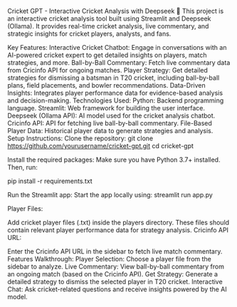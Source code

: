 Cricket GPT - Interactive Cricket Analysis with Deepseek 🏏
This project is an interactive cricket analysis tool built using Streamlit and Deepseek (Ollama). It provides real-time cricket analysis, live commentary, and strategic insights for cricket players, analysts, and fans.

Key Features:
Interactive Cricket Chatbot: Engage in conversations with an AI-powered cricket expert to get detailed insights on players, match strategies, and more.
Ball-by-Ball Commentary: Fetch live commentary data from Cricinfo API for ongoing matches.
Player Strategy: Get detailed strategies for dismissing a batsman in T20 cricket, including ball-by-ball plans, field placements, and bowler recommendations.
Data-Driven Insights: Integrates player performance data for evidence-based analysis and decision-making.
Technologies Used:
Python: Backend programming language.
Streamlit: Web framework for building the user interface.
Deepseek (Ollama API): AI model used for the cricket analysis chatbot.
Cricinfo API: API for fetching live ball-by-ball commentary.
File-Based Player Data: Historical player data to generate strategies and analysis.
Setup Instructions:
Clone the repository:
git clone https://github.com/yourusername/cricket-gpt.git
cd cricket-gpt

Install the required packages: Make sure you have Python 3.7+ installed. Then, run:


pip install -r requirements.txt


Run the Streamlit app: Start the app locally using:
streamlit run app.py

Player Files:

Add cricket player files (.txt) inside the players directory. These files should contain relevant player performance data for strategy analysis.
Cricinfo API URL:

Enter the Cricinfo API URL in the sidebar to fetch live match commentary.
Features Walkthrough:
Player Selection: Choose a player file from the sidebar to analyze.
Live Commentary: View ball-by-ball commentary from an ongoing match (based on the Cricinfo API).
Get Strategy: Generate a detailed strategy to dismiss the selected player in T20 cricket.
Interactive Chat: Ask cricket-related questions and receive insights powered by the AI model.

